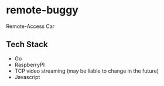 # remote-buggy

Remote-Access Car

## Tech Stack

- Go
- RaspberryPI
- TCP video streaming (may be liable to change in the future)
- Javascript
